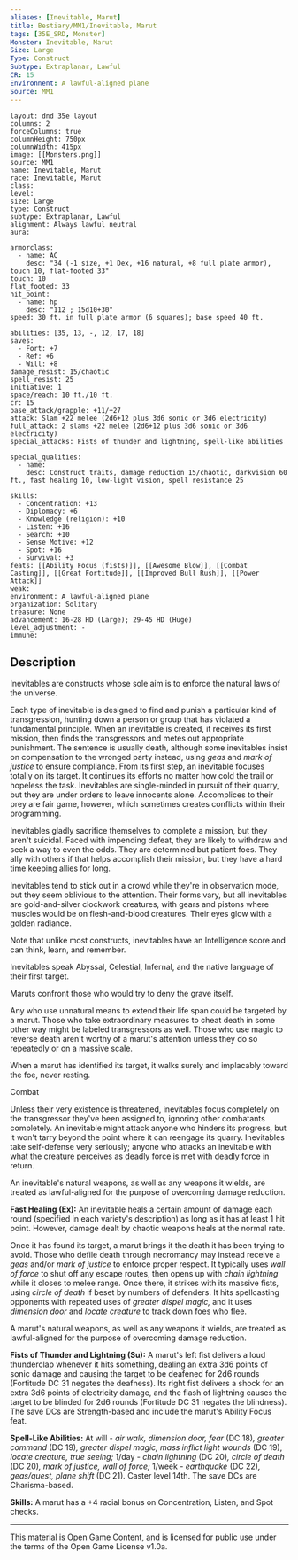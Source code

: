 ```yaml
---
aliases: [Inevitable, Marut]
title: Bestiary/MM1/Inevitable, Marut
tags: [35E_SRD, Monster]
Monster: Inevitable, Marut
Size: Large
Type: Construct
Subtype: Extraplanar, Lawful
CR: 15
Environnent: A lawful-aligned plane
Source: MM1
---
```


```statblock
layout: dnd 35e layout
columns: 2
forceColumns: true
columnHeight: 750px
columnWidth: 415px
image: [[Monsters.png]]
source: MM1
name: Inevitable, Marut
race: Inevitable, Marut
class: 
level: 
size: Large
type: Construct
subtype: Extraplanar, Lawful
alignment: Always lawful neutral
aura: 

armorclass:
  - name: AC
    desc: "34 (-1 size, +1 Dex, +16 natural, +8 full plate armor), touch 10, flat-footed 33"
touch: 10
flat_footed: 33
hit_point:
  - name: hp
    desc: "112 ; 15d10+30"
speed: 30 ft. in full plate armor (6 squares); base speed 40 ft.

abilities: [35, 13, -, 12, 17, 18]
saves:
  - Fort: +7
  - Ref: +6
  - Will: +8
damage_resist: 15/chaotic
spell_resist: 25
initiative: 1
space/reach: 10 ft./10 ft.
cr: 15
base_attack/grapple: +11/+27
attack: Slam +22 melee (2d6+12 plus 3d6 sonic or 3d6 electricity)
full_attack: 2 slams +22 melee (2d6+12 plus 3d6 sonic or 3d6 electricity)
special_attacks: Fists of thunder and lightning, spell-like abilities

special_qualities:
  - name: 
    desc: Construct traits, damage reduction 15/chaotic, darkvision 60 ft., fast healing 10, low-light vision, spell resistance 25

skills:
  - Concentration: +13
  - Diplomacy: +6
  - Knowledge (religion): +10
  - Listen: +16
  - Search: +10
  - Sense Motive: +12
  - Spot: +16
  - Survival: +3
feats: [[Ability Focus (fists)]], [[Awesome Blow]], [[Combat Casting]], [[Great Fortitude]], [[Improved Bull Rush]], [[Power Attack]]
weak: 
environment: A lawful-aligned plane
organization: Solitary
treasure: None
advancement: 16-28 HD (Large); 29-45 HD (Huge)
level_adjustment: -
immune: 
```

## Description

<p>Inevitables are constructs whose sole aim is to enforce the natural laws of the universe.</p>
<p>Each type of inevitable is designed to find and punish a particular kind of transgression, hunting down a person or group that has violated a fundamental principle. When an inevitable is created, it receives its first mission, then finds the transgressors and metes out appropriate punishment. The sentence is usually death, although some inevitables insist on compensation to the wronged party instead, using <i>geas</i> and <i>mark of justice</i> to ensure compliance. From its first step, an inevitable focuses totally on its target. It continues its efforts no matter how cold the trail or hopeless the task. Inevitables are single-minded in pursuit of their quarry, but they are under orders to leave innocents alone. Accomplices to their prey are fair game, however, which sometimes creates conflicts within their programming.</p>
<p>Inevitables gladly sacrifice themselves to complete a mission, but they aren't suicidal. Faced with impending defeat, they are likely to withdraw and seek a way to even the odds. They are determined but patient foes. They ally with others if that helps accomplish their mission, but they have a hard time keeping allies for long.</p>
<p>Inevitables tend to stick out in a crowd while they're in observation mode, but they seem oblivious to the attention. Their forms vary, but all inevitables are gold-and-silver clockwork creatures, with gears and pistons where muscles would be on flesh-and-blood creatures. Their eyes glow with a golden radiance.</p>
<p>Note that unlike most constructs, inevitables have an Intelligence score and can think, learn, and remember.</p>
<p>Inevitables speak Abyssal, Celestial, Infernal, and the native language of their first target.</p>
<p>Maruts confront those who would try to deny the grave itself.</p>
<p>Any who use unnatural means to extend their life span could be targeted by a marut. Those who take extraordinary measures to cheat death in some other way might be labeled transgressors as well. Those who use magic to reverse death aren't worthy of a marut's attention unless they do so repeatedly or on a massive scale.</p>
<p>When a marut has identified its target, it walks surely and implacably toward the foe, never resting.</p>
<p>Combat</p>
<p>Unless their very existence is threatened, inevitables focus completely on the transgressor they've been assigned to, ignoring other combatants completely. An inevitable might attack anyone who hinders its progress, but it won't tarry beyond the point where it can reengage its quarry. Inevitables take self-defense very seriously; anyone who attacks an inevitable with what the creature perceives as deadly force is met with deadly force in return.</p>
<p>An inevitable's natural weapons, as well as any weapons it wields, are treated as lawful-aligned for the purpose of overcoming damage reduction.</p>
<p>
            <b>Fast Healing (Ex):</b> An inevitable heals a certain amount of damage each round (specified in each variety's description) as long as it has at least 1 hit point. However, damage dealt by chaotic weapons heals at the normal rate.</p>
<p>Once it has found its target, a marut brings it the death it has been trying to avoid. Those who defile death through necromancy may instead receive a <i>geas</i> and/or <i>mark of justice</i> to enforce proper respect. It typically uses <i>wall of force</i> to shut off any escape routes, then opens up with <i>chain lightning</i> while it closes to melee range. Once there, it strikes with its massive fists, using <i>circle of death</i> if beset by numbers of defenders. It hits spellcasting opponents with repeated uses of <i>greater dispel magic,</i> and it uses <i>dimension door</i> and <i>locate creature</i> to track down foes who flee.</p>
<p>A marut's natural weapons, as well as any weapons it wields, are treated as lawful-aligned for the purpose of overcoming damage reduction.</p>
<p>
            <b>Fists of Thunder and Lightning (Su):</b> A marut's left fist delivers a loud thunderclap whenever it hits something, dealing an extra 3d6 points of sonic damage and causing the target to be deafened for 2d6 rounds (Fortitude DC 31 negates the deafness). Its right fist delivers a shock for an extra 3d6 points of electricity damage, and the flash of lightning causes the target to be blinded for 2d6 rounds (Fortitude DC 31 negates the blindness). The save DCs are Strength-based and include the marut's Ability Focus feat.</p>
<p>
            <b>Spell-Like Abilities:</b> At will - <i>air walk, dimension door, fear</i> (DC 18)<i>, greater command</i> (DC 19)<i>, greater dispel magic, mass inflict light wounds</i> (DC 19),  <i>locate creature, true seeing;</i> 1/day - <i>chain lightning</i> (DC 20)<i>, circle of death</i> (DC 20)<i>, mark of justice, wall of force;</i> 1/week -  <i>earthquake</i> (DC 22)<i>, geas/quest, plane shift</i> (DC 21)<i>.</i> Caster level 14th. The save DCs are Charisma-based.</p>
<p>
            <b>Skills:</b> A marut has a +4 racial bonus on Concentration, Listen, and Spot checks.</p>

---

This material is Open Game Content, and is licensed for public use under
the terms of the Open Game License v1.0a.
